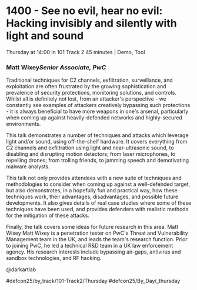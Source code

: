 # 1400 - See no evil, hear no evil: Hacking invisibly and silently with light and sound
Thursday at 14:00 in 101 Track 2
45 minutes | Demo, Tool
### Matt Wixey*Senior Associate, PwC*

Traditional techniques for C2 channels, exfiltration, surveillance, and exploitation are often frustrated by the growing sophistication and prevalence of security protections, monitoring solutions, and controls. Whilst all is definitely not lost, from an attacker's perspective - we constantly see examples of attackers creatively bypassing such protections - it is always beneficial to have more weapons in one's arsenal, particularly when coming up against heavily-defended networks and highly-secured environments.

This talk demonstrates a number of techniques and attacks which leverage light and/or sound, using off-the-shelf hardware. It covers everything from C2 channels and exfiltration using light and near-ultrasonic sound, to disabling and disrupting motion detectors; from laser microphones, to repelling drones; from trolling friends, to jamming speech and demotivating malware analysts.

This talk not only provides attendees with a new suite of techniques and methodologies to consider when coming up against a well-defended target, but also demonstrates, in a hopefully fun and practical way, how these techniques work, their advantages, disadvantages, and possible future developments. It also gives details of real case studies where some of these techniques have been used, and provides defenders with realistic methods for the mitigation of these attacks.

Finally, the talk covers some ideas for future research in this area.
Matt Wixey
Matt Wixey is a penetration tester on PwC's Threat and Vulnerability Management team in the UK, and leads the team's research function. Prior to joining PwC, he led a technical R&D team in a UK law enforcement agency. His research interests include bypassing air-gaps, antivirus and sandbox technologies, and RF hacking.

@darkartlab

#defcon25/by_track/101-Track2/Thursday #defcon25/By_Day/_thursday